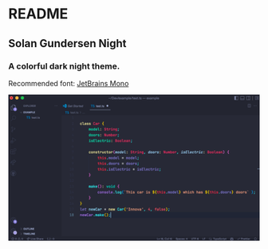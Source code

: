 # README

## Solan Gundersen Night

### A colorful dark night theme.

Recommended font: [JetBrains Mono](https://www.jetbrains.com/lp/mono/)

![Example](/images/example.png "Logo Title Text 1")
